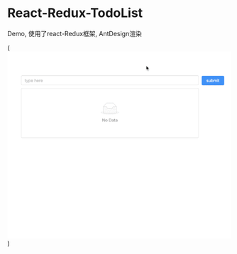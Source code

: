 # React-Redux-TodoList
Demo, 使用了react-Redux框架, AntDesign渲染



(![img](https://github.com/ywan614/React-Redux-TodoList/blob/master/setgQfmqr8.gif))
